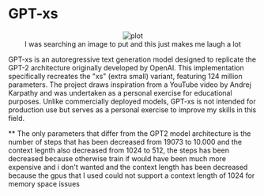 # GPT-xs

<p align="center">
  <img src="meme.gif" alt="plot">
  <br>
  I was searching an image to put and this just makes me laugh a lot
</p>

GPT-xs is an autoregressive text generation model designed to replicate the GPT-2 architecture originally developed by OpenAI. This implementation specifically recreates the "xs" (extra small) variant, featuring 124 million parameters. The project draws inspiration from a YouTube video by Andrej Karpathy and was undertaken as a personal exercise for educational purposes. Unlike commercially deployed models, GPT-xs is not intended for production use but serves as a personal exercise to improve my skills in this field.


**
The only parameters that differ from the GPT2 model architecture is the number of steps that has been decreased from 19073 to 10.000 and the context legnth also decreased from 
1024 to 512, the steps has been decreased because otherwise train if would have been much more expensive and i don't wanted and the context length has been decreased because 
the gpus that I used could not support a context length of 1024 for memory space issues
